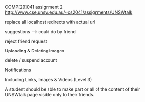 COMP[29]041 assignment 2
http://www.cse.unsw.edu.au/~cs2041/assignments/UNSWtalk

replace all localhost redirects with actual url

suggestions --> could do by friend


reject friend request

Uploading & Deleting Images

delete / suspend account

Notifications

Including Links, Images & Videos (Level 3)

A student should be able to make part or all of the content of their UNSWtalk page visible only to their friends.
